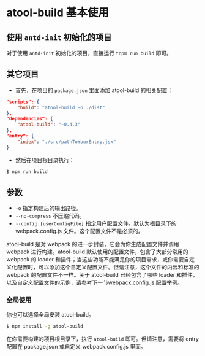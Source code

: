 # atool-build 基本使用

## 使用 `antd-init` 初始化的项目

对于使用 `antd-init` 初始化的项目，直接运行 `tnpm run build` 即可。

## 其它项目

* 首先，在项目的 `package.json` 里面添加 atool-build 的相关配置：

````json
"scripts": {
	"build": "atool-build -o ./dist"
},
"dependencies": {
	"atool-build": "~0.4.3"
},
"entry": {
	"index": "./src/pathToYourEntry.jsx"
}
````

* 然后在项目根目录执行：

````bash
$ npm run build
````


## 参数

* `-o` 指定构建后的输出路径。
* `--no-compress` 不压缩代码。
* `--config [userConfigFile]` 指定用户配置文件。默认为根目录下的 webpack.config.js 文件。这个配置文件不是必须的。

atool-build 是对 webpack 的进一步封装，它会为你生成配置文件并调用 webpack 进行构建。atool-build 默认使用的配置文件，包含了大部分常用的 webpack 的 loader 和插件；当这些功能不能满足你的项目需求，或你需要自定义化配置时，可以添加这个自定义配置文件。但请注意，这个文件的内容和标准的 webpack 的配置文件不一样。关于 atool-build 已经包含了哪些 loader 和插件，以及自定义配置文件的示例，请参考下一节[webpack.config.js 配置举例](./WEBPACK-CONFIG.html)。

### 全局使用

你也可以选择全局安装 atool-build。

````bash
$ npm install -g atool-build
````

在你需要构建的项目根目录下，执行 `atool-build` 即可。但请注意，需要将 entry 配置在 package.json 或自定义 webpack.config.js 里面。

